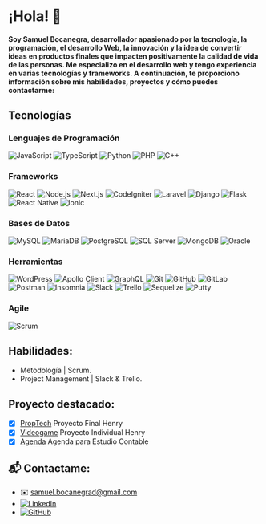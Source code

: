 # ¡Hola! 👋 
#### Soy Samuel Bocanegra, desarrollador apasionado por la tecnología, la programación, el desarrollo Web, la innovación y la idea de convertir ideas en productos finales que impacten positivamente la calidad de vida de las personas. Me especializo en el desarrollo web y tengo experiencia en varias tecnologías y frameworks. A continuación, te proporciono información sobre mis habilidades, proyectos y cómo puedes contactarme:

## Tecnologías

### Lenguajes de Programación
![JavaScript](https://img.shields.io/badge/-JavaScript-F7DF1E?style=flat&logo=javascript&logoColor=black)
![TypeScript](https://img.shields.io/badge/-TypeScript-3178C6?style=flat&logo=typescript&logoColor=white)
![Python](https://img.shields.io/badge/-Python-3776AB?style=flat&logo=python&logoColor=white)
![PHP](https://img.shields.io/badge/-PHP-777BB4?style=flat&logo=php&logoColor=white)
![C++](https://img.shields.io/badge/-C++-00599C?style=flat&logo=c%2B%2B&logoColor=white)

### Frameworks
![React](https://img.shields.io/badge/-React-61DAFB?style=flat&logo=react&logoColor=white)
![Node.js](https://img.shields.io/badge/-Node.js-339933?style=flat&logo=node.js&logoColor=white)
![Next.js](https://img.shields.io/badge/-Next.js-000000?style=flat&logo=next.js&logoColor=white)
![CodeIgniter](https://img.shields.io/badge/-CodeIgniter-DD4814?style=flat&logo=codeigniter&logoColor=white)
![Laravel](https://img.shields.io/badge/-Laravel-FF2D20?style=flat&logo=laravel&logoColor=white)
![Django](https://img.shields.io/badge/-Django-092E20?style=flat&logo=django&logoColor=white)
![Flask](https://img.shields.io/badge/-Flask-000000?style=flat&logo=flask&logoColor=white)
![React Native](https://img.shields.io/badge/-React_Native-61DAFB?style=flat&logo=react&logoColor=white)
![Ionic](https://img.shields.io/badge/-Ionic-3880FF?style=flat&logo=ionic&logoColor=white)

### Bases de Datos
![MySQL](https://img.shields.io/badge/-MySQL-4479A1?style=flat&logo=mysql&logoColor=white)
![MariaDB](https://img.shields.io/badge/-MariaDB-003545?style=flat&logo=mariadb&logoColor=white)
![PostgreSQL](https://img.shields.io/badge/-PostgreSQL-336791?style=flat&logo=postgresql&logoColor=white)
![SQL Server](https://img.shields.io/badge/-SQL%20Server-CC2927?style=flat&logo=microsoft-sql-server&logoColor=white)
![MongoDB](https://img.shields.io/badge/-MongoDB-47A248?style=flat&logo=mongodb&logoColor=white)
![Oracle](https://img.shields.io/badge/-Oracle-F80000?style=flat&logo=oracle&logoColor=white)

### Herramientas
![WordPress](https://img.shields.io/badge/-DIVI%20WordPress-21759B?style=flat&logo=wordpress&logoColor=white)
![Apollo Client](https://img.shields.io/badge/-Apollo%20Client-311C87?style=flat&logo=apollographql&logoColor=white)
![GraphQL](https://img.shields.io/badge/-GraphQL-E10098?style=flat&logo=graphql&logoColor=white)
![Git](https://img.shields.io/badge/-Git-F05032?style=flat&logo=git&logoColor=white)
![GitHub](https://img.shields.io/badge/-GitHub-181717?style=flat&logo=github&logoColor=white)
![GitLab](https://img.shields.io/badge/-GitLab-FCA121?style=flat&logo=gitlab&logoColor=white)
![Postman](https://img.shields.io/badge/-Postman-FF6C37?style=flat&logo=postman&logoColor=white)
![Insomnia](https://img.shields.io/badge/-Insomnia-4000BF?style=flat&logo=insomnia&logoColor=white)
![Slack](https://img.shields.io/badge/-Slack-4A154B?style=flat&logo=slack&logoColor=white)
![Trello](https://img.shields.io/badge/-Trello-0052CC?style=flat&logo=trello&logoColor=white)
![Sequelize](https://img.shields.io/badge/-Sequelize-52B0E7?style=flat&logo=sequelize&logoColor=white)
![Putty](https://img.shields.io/badge/-Putty-02569B?style=flat&logo=putty&logoColor=white)

### Agile
![Scrum](https://img.shields.io/badge/-Scrum-6DB33F?style=flat&logo=scrumalliance&logoColor=white)

## Habilidades:
- Metodología | Scrum.
- Project Management | Slack & Trello.

## Proyecto destacado:

- [x] [PropTech](https://github.com/HenryAzz/proyectonuevo) Proyecto Final Henry
- [x] [Videogame](https://github.com/kaylreese/videogame) Proyecto Individual Henry
- [x] [Agenda](https://github.com/kaylreese/agenda_codeigniter) Agenda para Estudio Contable

## 📬 Contactame:
- ✉️ samuel.bocanegrad@gmail.com
- [![LinkedIn](https://img.shields.io/badge/-LinkedIn-0077B5?style=flat&logo=linkedin&logoColor=white)](https://www.linkedin.com/in/tu-perfil-linkedin/)
- [![GitHub](https://img.shields.io/badge/-GitHub-181717?style=flat&logo=github&logoColor=white)](https://github.com/tu-usuario-github)
